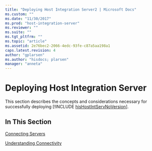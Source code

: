 ```yaml
---
title: "Deploying Host Integration Server2 | Microsoft Docs"
ms.custom: ""
ms.date: "11/30/2017"
ms.prod: "host-integration-server"
ms.reviewer: ""
ms.suite: ""
ms.tgt_pltfrm: ""
ms.topic: "article"
ms.assetid: 2e76bec2-2066-4edc-93fe-c87a5aa198a1
caps.latest.revision: 4
author: "gplarsen"
ms.author: "hisdocs; plarsen"
manager: "anneta"
---
```

# Deploying Host Integration Server
This section describes the concepts and considerations necessary for successfully deploying [!INCLUDE [hisHostIntServNoVersion](../includes/hishostintservnoversion-md.md)].  
  
## In This Section  
 [Connecting Servers](../core/connecting-servers2.md)  
  
 [Understanding Connectivity](../core/understanding-connectivity1.md)